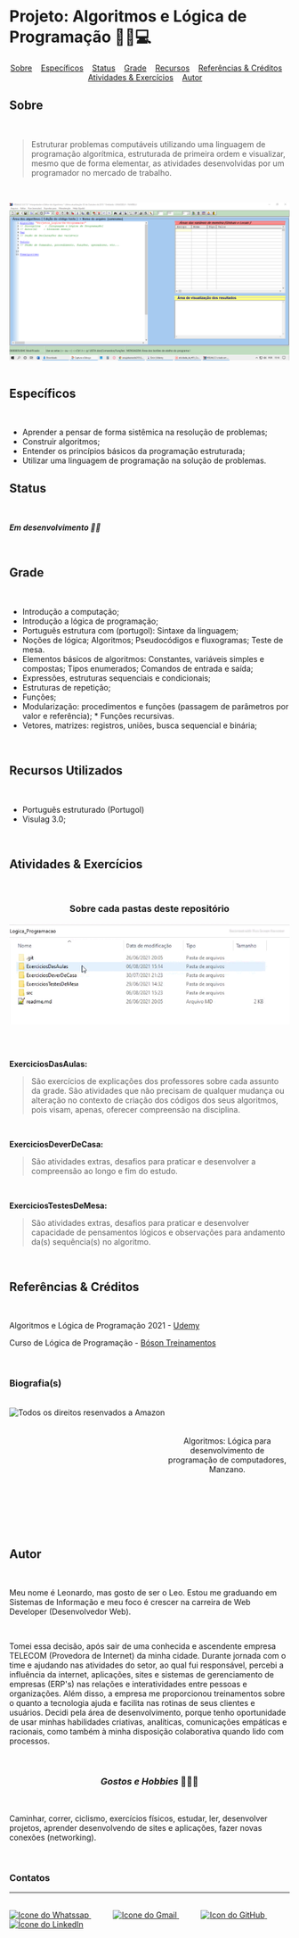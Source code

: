 # Projeto: Algoritmos e Lógica de Programação 👨‍💻💻

<div align=center>
    <a href="#sobre" align=center>Sobre</a>&nbsp;&nbsp;&nbsp;
    <a href="#especificos" align=center>Específicos</a>&nbsp;&nbsp;&nbsp;
    <a href="#status" align=center>Status</a>&nbsp;&nbsp;&nbsp;
    <a href="#grade" align=center>Grade</a>&nbsp;&nbsp;&nbsp;
    <a href="#recursos" align=center>Recursos</a>&nbsp;&nbsp;&nbsp;
    <a href="#referencias-creditos" align=center>Referências & Créditos</a>&nbsp;&nbsp;&nbsp; 
    <a href="#atividades-exercicios" align=center>Atividades & Exercícios</a>&nbsp;&nbsp;&nbsp;
    <a href="#autor" align=center>Autor</a>
    &nbsp;&nbsp;&nbsp; 
</div>

<h2 id="sobre">Sobre</h2><br>

> <p>Estruturar problemas computáveis utilizando uma linguagem de programação algorítmica, estruturada de primeira ordem e visualizar, mesmo que de forma elementar, as atividades desenvolvidas por um programador no mercado de trabalho.<p>

<br>

<img src="demost/capa.png" align=center><br><br>

<h2 id="especificos">Específicos</h2><br>

* Aprender a pensar de forma sistêmica na resolução de problemas; 
* Construir algoritmos;
* Entender os princípios básicos da programação estruturada;
* Utilizar uma linguagem de programação na solução de problemas.</p>

<h2 id="status">Status</h2><br>

***Em desenvolvimento 🚀🚧***

<br>

<h2 id="grade">Grade</h2><br>

* Introdução a  computação; 
* Introdução  a  lógica  de  programação;  
* Português estrutura com (portugol):  Sintaxe  da  linguagem;  
* Noções  de  lógica;  Algoritmos; Pseudocódigos  e  fluxogramas;  Teste  de  mesa. 
* Elementos  básicos  de  algoritmos:  Constantes,  variáveis  simples  e  compostas;  Tipos  enumerados; Comandos  de  entrada  e  saída;  
* Expressões,  estruturas  sequenciais  e  condicionais;  
* Estruturas  de repetição;  
* Funções;
* Modularização:  procedimentos  e funções  (passagem  de  parâmetros  por  valor  e  referência);  * Funções  recursivas. 
* Vetores,  matrizes: registros, uniões,  busca  sequencial  e  binária;

<br>

<h2 id="recursos">Recursos Utilizados</h2><br>

* Português estruturado (Portugol)
* Visulag 3.0; 
<br>


<h2 id="atividades-exercicios">Atividades & Exercícios</h2><br>

<h3 align=center>Sobre cada pastas deste repositório</h3>

<img src="demost/pastas.gif" align=center>


<br><br>

<p><strong>ExerciciosDasAulas:</strong></p> 

> São exercícios de explicações dos professores sobre cada assunto da grade. São atividades que não precisam de qualquer mudança ou alteração no contexto de criação dos códigos dos seus algoritmos, pois visam, apenas, oferecer compreensão na disciplina.

<br>

<p><strong>ExerciciosDeverDeCasa:</strong></p> 

> São atividades extras, desafios para praticar e desenvolver a compreensão ao longo e fim do estudo.

<br>

<p><strong>ExerciciosTestesDeMesa:</strong></p> 

> São atividades extras, desafios para praticar e desenvolver capacidade de pensamentos lógicos e observações para andamento da(s) sequência(s) no algoritmo.

<br>

<h2 id="referencias-creditos">Referências & Créditos</h2><br>

Algoritmos e Lógica de Programação 2021 - [Udemy](https://www.udemy.com/share/102erG2@FG5KV2FZSFEJdE9AAmJNfRRuYFQ=/)

Curso de Lógica de Programação - [Bóson Treinamentos](https://youtube.com/playlist?list=PLucm8g_ezqNpYL-z-lutCuBplhx9aqkdd)

<br>
<h3>Biografia(s)</h3><br>
<div align=center>
    <img src="https://images-na.ssl-images-amazon.com/images/I/51hqFlSTFzL._SX356_BO1,204,203,200_.jpg" height=200em target="_blank" align=left title="Todos os direitos resenvados a Amazon"><br><br><br>   
    Algoritmos: Lógica para desenvolvimento de programação de computadores, Manzano. 
</div>
<br><br><br><br><br><br>

<h2 id="autor">Autor</h2><br>

<p> Meu nome é Leonardo, mas gosto de ser o Leo. Estou me graduando em Sistemas de Informação e meu foco é crescer na carreira de Web Developer (Desenvolvedor Web).</p><br>

<p> Tomei essa decisão, após sair de uma conhecida e ascendente empresa TELECOM (Provedora de Internet) da minha cidade. Durante jornada com o time e ajudando nas atividades do setor, ao qual fui responsável, percebi a influência da internet, aplicações, sites e sistemas de gerenciamento de empresas (ERP's) nas relações e interatividades entre pessoas e organizações. Além disso, a empresa me proporcionou treinamentos sobre o quanto a tecnologia ajuda e facilita nas rotinas de seus clientes e usuários. Decidi pela área de desenvolvimento, porque tenho oportunidade de usar minhas habilidades criativas, analíticas, comunicações empáticas e racionais, como também à minha disposição colaborativa quando lido com processos.</p><br>


<h3 align=center><i>Gostos e Hobbies </i>📖🙋‍♂️</h3><br> 

Caminhar, correr, ciclismo, exercícios físicos, estudar, ler, desenvolver projetos, aprender desenvolvendo de sites e aplicações, fazer novas conexões (networking).</p><br>

<div>
    <h3><strong>Contatos</strong></h3><hr><br>    
    <a href="https://api.whatsapp.com/send?l=pt-BR&phone=5585988511269&text=Prazer%2C%20sou%20Leonardo%20Ara%C3%BAjo%2C%20mas%20gosto%20de%20ser%20chamado%20por%20Leo.%0ASou%20universit%C3%A1rio%20de%20Sistemas%20de%20Informa%C3%A7%C3%A3o%2C%0A%0AComo%20posso%20ajudar%3F">
        <img  src="https://i.imgur.com/YyLyMPi.png" height="30em" title="Icone do Whatssap">
    </a>
    &nbsp;&nbsp;&nbsp;&nbsp;&nbsp;&nbsp;&nbsp;&nbsp;&nbsp;
     <a href="mailto:araujoleonardo310@gmail.com">
        <img src="https://i.imgur.com/tLI3d6L.png" height="30em" title="Icone do Gmail">
    </a>
    &nbsp;&nbsp;&nbsp;&nbsp;&nbsp;&nbsp;&nbsp;&nbsp;&nbsp;
    <a href="https://github.com/araujoleonardo310">
        <img  src="https://i.imgur.com/LpVinhs.png" height="30em" title="Icon do GitHub">
    </a>   
    &nbsp;&nbsp;&nbsp;&nbsp;&nbsp;&nbsp;&nbsp;&nbsp;&nbsp;
    <a href="https://www.linkedin.com/in/leonardoaraujo310/">
        <img src="https://i.imgur.com/HlqBmV8.png" height="30em" title="Ícone do LinkedIn">
    </a>
</div>

